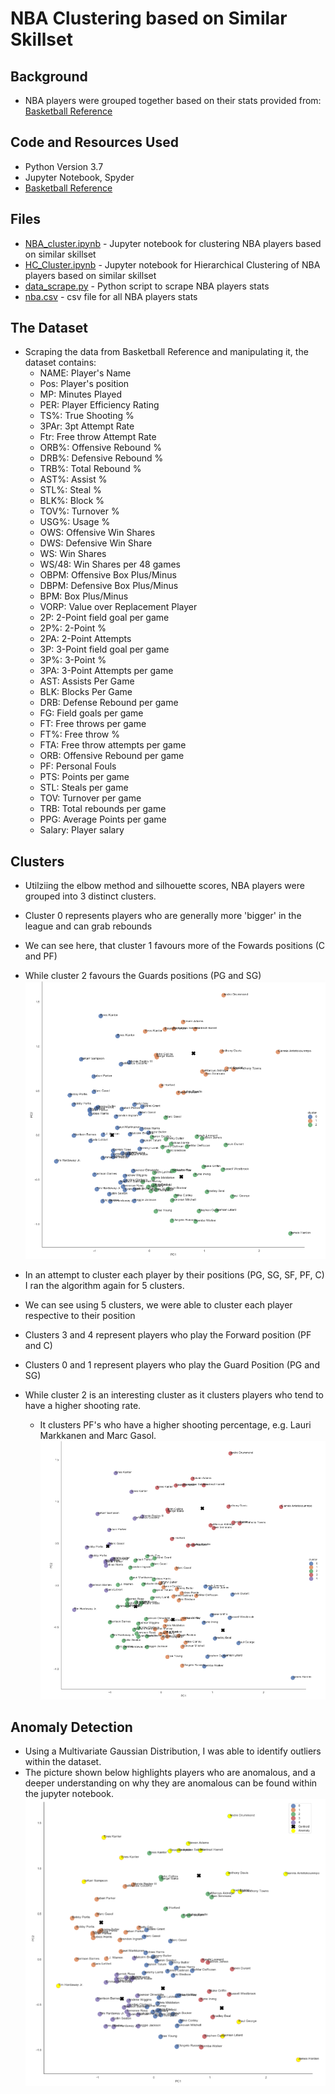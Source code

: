 # NBA Clustering based on Similar Skillset
## Background
- NBA players were grouped together based on their stats provided from: [Basketball Reference](https://www.basketball-reference.com/leagues/NBA_2020_per_game.html) 

## Code and Resources Used
- Python Version 3.7
- Jupyter Notebook, Spyder
- [Basketball Reference](https://www.basketball-reference.com/leagues/NBA_2020_per_game.html) 

## Files
- [NBA_cluster.ipynb](https://github.com/jason-huynh83/NBA-cluster/blob/master/NBA_cluster.ipynb) - Jupyter notebook for clustering NBA players based on similar skillset
- [HC_Cluster.ipynb](https://github.com/jason-huynh83/NBA-cluster/blob/master/HC_Cluster.ipynb) - Jupyter notebook for Hierarchical Clustering of NBA players based on similar skillset
- [data_scrape.py](https://github.com/jason-huynh83/NBA-cluster/blob/master/data_scrape.py) - Python script to scrape NBA players stats
- [nba.csv](https://github.com/jason-huynh83/NBA-cluster/blob/master/nba.csv) - csv file for all NBA players stats

## The Dataset 
- Scraping the data from Basketball Reference and manipulating it, the dataset contains:
	- NAME: Player's Name
	- Pos: Player's position
	- MP: Minutes Played
	- PER: Player Efficiency Rating
	- TS%: True Shooting %
	- 3PAr: 3pt Attempt Rate
	- Ftr: Free throw Attempt Rate
	- ORB%: Offensive Rebound %
	- DRB%: Defensive Rebound %
	- TRB%: Total Rebound %
	- AST%: Assist %
	- STL%: Steal %
	- BLK%: Block %
	- TOV%: Turnover %
	- USG%: Usage %
	- OWS: Offensive Win Shares
	- DWS: Defensive Win Share
	- WS: Win Shares
	- WS/48: Win Shares per 48 games
	- OBPM: Offensive Box Plus/Minus
	- DBPM: Defensive Box Plus/Minus
	- BPM: Box Plus/Minus
	- VORP: Value over Replacement Player
	- 2P: 2-Point field goal per game
	- 2P%: 2-Point %
	- 2PA: 2-Point Attempts
	- 3P: 3-Point field goal per game
	- 3P%: 3-Point % 
	- 3PA: 3-Point Attempts per game
	- AST: Assists Per Game
	- BLK: Blocks Per Game
	- DRB: Defense Rebound per game
	- FG: Field goals per game
	- FT: Free throws per game	
	- FT%: Free throw %
	- FTA: Free throw attempts per game
	- ORB: Offensive Rebound per game
	- PF: Personal Fouls
	- PTS: Points per game
	- STL: Steals per game
	- TOV: Turnover per game
	- TRB: Total rebounds per game
	- PPG: Average Points per game
	- Salary: Player salary

## Clusters
- Utilziing the elbow method and silhouette scores, NBA players were grouped into 3 distinct clusters.
- Cluster 0 represents players who are generally more 'bigger' in the league and can grab rebounds
- We can see here, that cluster 1 favours more of the Fowards positions (C and PF)
- While cluster 2 favours the Guards positions (PG and SG)
![](Images/Cluster1.PNG)

- In an attempt to cluster each player by their positions (PG, SG, SF, PF, C) I ran the algorithm again for 5 clusters.
- We can see using 5 clusters, we were able to cluster each player respective to their position
- Clusters 3 and 4 represent players who play the Forward position (PF and C)
- Clusters 0 and 1 represent players who play the Guard Position (PG and SG)
- While cluster 2 is an interesting cluster as it clusters players who tend to have a higher shooting rate.
	- It clusters PF's who have a higher shooting percentage, e.g. Lauri Markkanen and Marc Gasol.
![](Images/Cluster2.PNG)

## Anomaly Detection
- Using a Multivariate Gaussian Distribution, I was able to identify outliers within the dataset.
- The picture shown below highlights players who are anomalous, and a deeper understanding on why they are anomalous can be found within the jupyter notebook.
![](Images/Anomalies.PNG)
